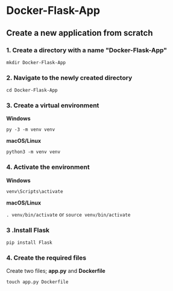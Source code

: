 # Docker-Flask-App

## Create a new application from scratch

### 1. Create a directory with a name **"Docker-Flask-App"**

`mkdir Docker-Flask-App`

### 2. Navigate to the newly created directory

`cd Docker-Flask-App`

### 3. Create a virtual environment

**Windows**

`py -3 -m venv venv`
<br>

**macOS/Linux**

`python3 -m venv venv`

### 4. Activate the environment

**Windows**

`venv\Scripts\activate`

**macOS/Linux**

`. venv/bin/activate`
or
`source venv/bin/activate`

### 3 .Install Flask

`pip install Flask`

### 4. Create the required files

Create two files; **app.py** and **Dockerfile**

`touch app.py Dockerfile`
